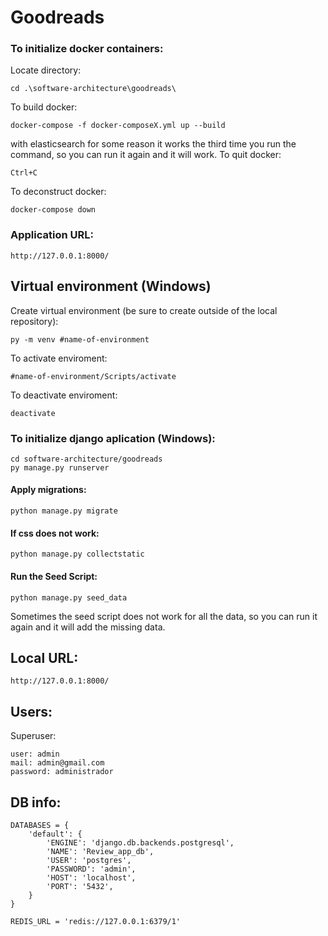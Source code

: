 # Goodreads




### To initialize docker containers:
Locate directory:
```
cd .\software-architecture\goodreads\
```
To build docker:
```
docker-compose -f docker-composeX.yml up --build
```
with elasticsearch for some reason it works the third time you run the command, so you can run it again and it will work.
To quit docker:
```
Ctrl+C
```
To deconstruct docker:
```
docker-compose down
```

### Application URL:
```
http://127.0.0.1:8000/
```

## Virtual environment (Windows)
Create virtual environment (be sure to create outside of the local repository):
```
py -m venv #name-of-environment
```

To activate enviroment:
```
#name-of-environment/Scripts/activate
```
To deactivate enviroment:
```
deactivate
```


### To initialize django aplication (Windows):
```
cd software-architecture/goodreads
py manage.py runserver
```
#### Apply migrations:
```
python manage.py migrate
```

#### If css does not work:
```
python manage.py collectstatic
```

#### Run the Seed Script:
```
python manage.py seed_data
```
Sometimes the seed script does not work for all the data, so you can run it again and it will add the missing data.

## Local URL:
```
http://127.0.0.1:8000/
```

## Users:
Superuser:
```
user: admin
mail: admin@gmail.com
password: administrador
```
## DB info:
```
DATABASES = {
    'default': {
        'ENGINE': 'django.db.backends.postgresql',
        'NAME': 'Review_app_db',
        'USER': 'postgres',
        'PASSWORD': 'admin',
        'HOST': 'localhost',
        'PORT': '5432',
    }
}

REDIS_URL = 'redis://127.0.0.1:6379/1'
```
